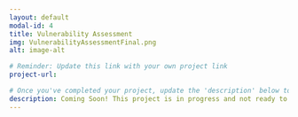 ```yaml
---
layout: default
modal-id: 4
title: Vulnerability Assessment
img: VulnerabilityAssessmentFinal.png
alt: image-alt

# Reminder: Update this link with your own project link
project-url: 

# Once you've completed your project, update the 'description' below to this one: Created a comprehensive vulnerability assessment for an open public database server, analyzing risk factors and proposing security enhancements in line with NIST SP 800-30 to mitigate potential threats and safeguard business operations.
description: Coming Soon! This project is in progress and not ready to be published just yet. Please contact me if you'd like a sneak peek. Otherwise, stay tuned!
---
```

